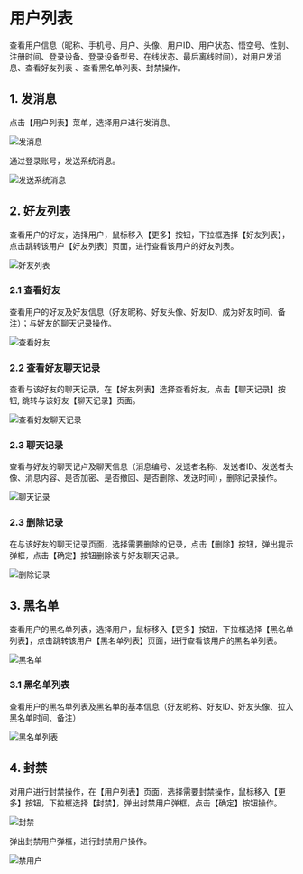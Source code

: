 # 用户列表

查看用户信息（昵称、手机号、用户、头像、用户ID、用户状态、悟空号、性别、注册时间、登录设备、登录设备型号、在线状态、最后离线时间），对用户发消息、查看好友列表 、查看黑名单列表、封禁操作。

## 1. 发消息

点击【用户列表】菜单，选择用户进行发消息。

![发消息](./images/userlist-01.png)

通过登录账号，发送系统消息。

![发送系统消息](./images/userlist-02.png)

## 2. 好友列表

查看用户的好友，选择用户，鼠标移入【更多】按钮，下拉框选择【好友列表】，点击跳转该用户【好友列表】页面，进行查看该用户的好友列表。

![好友列表](./images/userlist-03.png)

### 2.1 查看好友

查看用户的好友及好友信息（好友昵称、好友头像、好友ID、成为好友时间、备注）；与好友的聊天记录操作。

![查看好友](./images/userlist-04.png)

### 2.2 查看好友聊天记录

查看与该好友的聊天记录，在【好友列表】选择查看好友，点击【聊天记录】按钮, 跳转与该好友【聊天记录】页面。

![查看好友聊天记录](./images/userlist-05.png)

### 2.3 聊天记录

查看与好友的聊天记卢及聊天信息（消息编号、发送者名称、发送者ID、发送者头像、消息内容、是否加密、是否撤回、是否删除、发送时间），删除记录操作。

![聊天记录](./images/userlist-06.png)

### 2.3 删除记录

在与该好友的聊天记录页面，选择需要删除的记录，点击【删除】按钮，弹出提示弹框，点击【确定】按钮删除该与好友聊天记录。

![删除记录](./images/userlist-07.png)

## 3. 黑名单

查看用户的黑名单列表，选择用户，鼠标移入【更多】按钮，下拉框选择【黑名单列表】，点击跳转该用户【黑名单列表】页面，进行查看该用户的黑名单列表。

![黑名单](./images/userlist-08.png)

### 3.1 黑名单列表

查看用户的黑名单列表及黑名单的基本信息（好友昵称、好友ID、好友头像、拉入黑名单时间、备注）

![黑名单列表](./images/userlist-09.png)

## 4. 封禁

对用户进行封禁操作，在【用户列表】页面，选择需要封禁操作，鼠标移入【更多】按钮，下拉框选择【封禁】，弹出封禁用户弹框，点击【确定】按钮操作。

![封禁](./images/userlist-10.png)

弹出封禁用户弹框，进行封禁用户操作。

![禁用户](./images/userlist-11.png)
